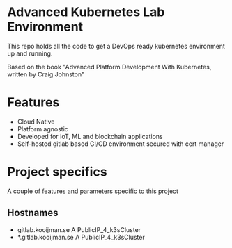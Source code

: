 # Advanced Kubernetes Lab Environment

This repo holds all the code to get a DevOps ready kubernetes environment up and running.

Based on the book "Advanced Platform Development With Kubernetes, written by Craig Johnston"

# Features

* Cloud Native
* Platform agnostic
* Developed for IoT, ML and blockchain applications
* Self-hosted gitlab based CI/CD environment secured with cert manager

# Project specifics

A couple of features and parameters specific to this project

## Hostnames

* gitlab.kooijman.se  A PublicIP_4_k3sCluster
* *.gitlab.kooijman.se A PublicIP_4_k3sCluster